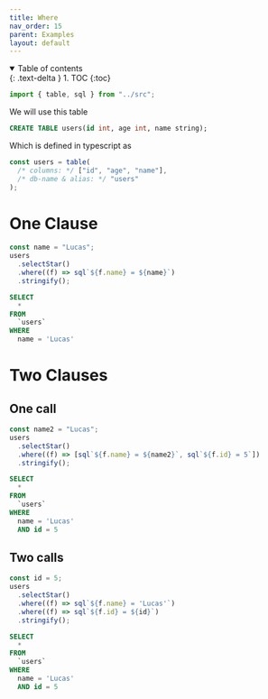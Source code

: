 ```yaml
---
title: Where
nav_order: 15
parent: Examples
layout: default
---
```


<details open markdown="block">
  <summary>
    Table of contents
  </summary>
  {: .text-delta }
1. TOC
{:toc}
</details>

```ts
import { table, sql } from "../src";
```

We will use this table

```sql
CREATE TABLE users(id int, age int, name string);
```

Which is defined in typescript as

```ts
const users = table(
  /* columns: */ ["id", "age", "name"],
  /* db-name & alias: */ "users"
);
```

# One Clause

```ts
const name = "Lucas";
users
  .selectStar()
  .where((f) => sql`${f.name} = ${name}`)
  .stringify();
```

```sql
SELECT
  *
FROM
  `users`
WHERE
  name = 'Lucas'
```

# Two Clauses

## One call

```ts
const name2 = "Lucas";
users
  .selectStar()
  .where((f) => [sql`${f.name} = ${name2}`, sql`${f.id} = 5`])
  .stringify();
```

```sql
SELECT
  *
FROM
  `users`
WHERE
  name = 'Lucas'
  AND id = 5
```

## Two calls

```ts
const id = 5;
users
  .selectStar()
  .where((f) => sql`${f.name} = 'Lucas'`)
  .where((f) => sql`${f.id} = ${id}`)
  .stringify();
```

```sql
SELECT
  *
FROM
  `users`
WHERE
  name = 'Lucas'
  AND id = 5
```
